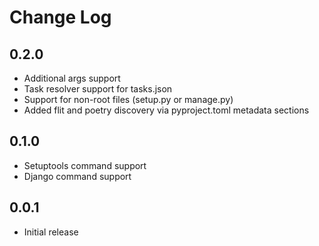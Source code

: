 # Change Log

## 0.2.0

- Additional args support
- Task resolver support for tasks.json
- Support for non-root files (setup.py or manage.py)
- Added flit and poetry discovery via pyproject.toml metadata sections

## 0.1.0

- Setuptools command support
- Django command support

## 0.0.1

- Initial release